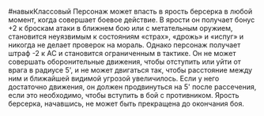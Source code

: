 #навыкКлассовый
Персонаж может впасть в ярость берсерка в любой момент, когда совершает боевое действие. В ярости он получает бонус +2 к броскам атаки в ближнем бою или с метательным оружием, становится неуязвимым к состояниям «страх», «дрожь» и «испуг» и никогда не делает проверок на мораль. Однако персонаж получает штраф -2 к AC и становится ограниченным в тактике. Он не может совершать оборонительные движения, чтобы отступить или уйти от врага в радиусе 5', и не может двигаться так, чтобы расстояние между ним и ближайшей видимой угрозой увеличилось. Если у него достаточно движения, он должен продвинуться на 5' после рассечения, если это необходимо, чтобы вступить в бой с противником. Ярость берсерка, начавшись, не может быть прекращена до окончания боя.
